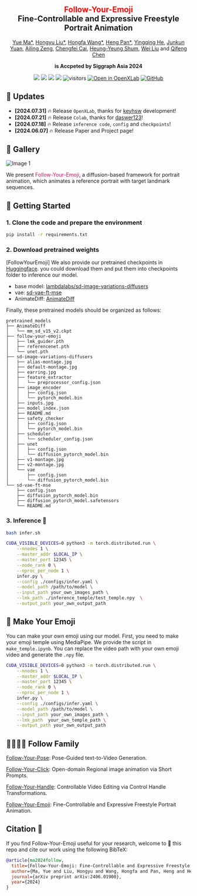 

<div align="center">
<h2><font color="red"> Follow-Your-Emoji </font></center> <br> <center>Fine-Controllable and Expressive Freestyle Portrait Animation</h2>

[Yue Ma*](https://mayuelala.github.io/), [Hongyu Liu*](https://kumapowerliu.github.io/), [Hongfa Wang*](https://github.com/mayuelala/FollowYourEmoji), [Heng Pan*](https://github.com/mayuelala/FollowYourEmoji), [Yingqing He](https://github.com/YingqingHe), [Junkun Yuan](https://0-scholar-google-com.brum.beds.ac.uk/citations?user=j3iFVPsAAAAJ&hl=zh-CN),  [Ailing Zeng](https://ailingzeng.site/), [Chengfei Cai](https://github.com/mayuelala/FollowYourEmoji), 
[Heung-Yeung Shum](https://scholar.google.com.hk/citations?user=9akH-n8AAAAJ&hl=en), [Wei Liu](https://scholar.google.com/citations?user=AjxoEpIAAAAJ&hl=zh-CN) and [Qifeng Chen](https://cqf.io)


<strong>is Accpeted by Siggraph Asia 2024</strong>

<a href='https://arxiv.org/abs/2406.01900'><img src='https://img.shields.io/badge/ArXiv-2406.01900-red'></a> <a href='https://github.com/daswer123/FollowYourEmoji-colab/blob/main/README.md'><img src='https://colab.research.google.com/assets/colab-badge.svg'></a> 
<a href='https://follow-your-emoji.github.io/'><img src='https://img.shields.io/badge/Project-Page-Green'></a> <a href='assets/wechat_group.png'><img src='https://badges.aleen42.com/src/wechat.svg'></a> ![visitors](https://visitor-badge.laobi.icu/badge?page_id=mayuelala.FollowYourEmoji&left_color=green&right_color=red) [![Open in OpenXLab](https://cdn-static.openxlab.org.cn/app-center/openxlab_app.svg)](https://openxlab.org.cn/apps/detail/houshaowei/FollowYourEmoji) [![GitHub](https://img.shields.io/github/stars/mayuelala/FollowYourEmoji?style=social)](https://github.com/mayuelala/FollowYourEmoji,pko)  
</div>

<!-- <table class="center">
  <td><img src="https://follow-your-emoji.github.io/src/teaser/teaser.gif"></td>
  <tr>
    <td align="center" >🤪 For more results, visit our <a href="https://follow-your-emoji.github.io/"><strong>homepage</strong></td>
  <tr>
</td>

</table > -->

<!-- - **[2024.07.29]** 🔥 Our paper is conditional accpeted by Siggraph Asia 2024! -->
## 📣 Updates
- **[2024.07.31]** 🔥 Release `OpenXLab`, thanks for [keyhsw](https://github.com/keyhsw) development!
- **[2024.07.21]** 🔥 Release `Colab`, thanks for [daswer123](https://github.com/daswer123/FollowYourEmoji-colab/blob/main/README.md)!
- **[2024.07.18]** 🔥 Release `inference code`, `config` and `checkpoints`!
- **[2024.06.07]** 🔥 Release Paper and Project page!

## 🤪 Gallery
<img src="images/index.png" alt="Image 1">

<p>We present <span style="color: #c20557ee">Follow-Your-Emoji</span>, a diffusion-based framework for portrait animation, which animates a reference portrait with target landmark sequences.</p>

## 🤪 Getting Started

### 1. Clone the code and prepare the environment

```bash
pip install -r requirements.txt
```

### 2. Download pretrained weights

[FollowYourEmoji] We also provide our pretrained checkpoints in [Huggingface](https://huggingface.co/YueMafighting/FollowYourEmoji). you could download them and put them into checkpoints folder to inference our model.

- base model: [lambdalabs/sd-image-variations-diffusers](https://huggingface.co/lambdalabs/sd-image-variations-diffusers)
- vae: [sd-vae-ft-mse](https://huggingface.co/stabilityai/sd-vae-ft-mse)
- AnimateDiff: [AnimateDiff](https://huggingface.co/guoyww/animatediff)

Finally, these pretrained models should be organized as follows:

```text
pretrained_models
├── AnimateDiff
│   └── mm_sd_v15_v2.ckpt
├── follow-your-emoji
│   ├── lmk_guider.pth
│   ├── referencenet.pth
│   └── unet.pth
├── sd-image-variations-diffusers
│   ├── alias-montage.jpg
│   ├── default-montage.jpg
│   ├── earring.jpg
│   ├── feature_extractor
│   │   └── preprocessor_config.json
│   ├── image_encoder
│   │   ├── config.json
│   │   └── pytorch_model.bin
│   ├── inputs.jpg
│   ├── model_index.json
│   ├── README.md
│   ├── safety_checker
│   │   ├── config.json
│   │   └── pytorch_model.bin
│   ├── scheduler
│   │   └── scheduler_config.json
│   ├── unet
│   │   ├── config.json
│   │   └── diffusion_pytorch_model.bin
│   ├── v1-montage.jpg
│   ├── v2-montage.jpg
│   └── vae
│       ├── config.json
│       └── diffusion_pytorch_model.bin
└── sd-vae-ft-mse
    ├── config.json
    ├── diffusion_pytorch_model.bin
    ├── diffusion_pytorch_model.safetensors
    └── README.md
```

### 3. Inference 🚀

```bash
bash infer.sh
```

```bash
CUDA_VISIBLE_DEVICES=0 python3 -m torch.distributed.run \
    --nnodes 1 \
    --master_addr $LOCAL_IP \
    --master_port 12345 \
    --node_rank 0 \
    --nproc_per_node 1 \
    infer.py \
    --config ./configs/infer.yaml \
    --model_path /path/to/model \
    --input_path your_own_images_path \
    --lmk_path ./inference_temple/test_temple.npy  \
    --output_path your_own_output_path
```

## 🤪 Make Your Emoji
You can make your own emoji using our model. First, you need to make your emoji temple using MediaPipe. We provide the script in ```make_temple.ipynb```. You can replace the video path with your own emoji video and generate the ```.npy``` file.


```bash
CUDA_VISIBLE_DEVICES=0 python3 -m torch.distributed.run \
    --nnodes 1 \
    --master_addr $LOCAL_IP \
    --master_port 12345 \
    --node_rank 0 \
    --nproc_per_node 1 \
    infer.py \
    --config ./configs/infer.yaml \
    --model_path /path/to/model \
    --input_path your_own_images_path \
    --lmk_path  your_own_temple_path \
    --output_path your_own_output_path
```


## 👨‍👩‍👧‍👦 Follow Family
[Follow-Your-Pose](https://github.com/mayuelala/FollowYourPose): Pose-Guided text-to-Video Generation.

[Follow-Your-Click](https://github.com/mayuelala/FollowYourClick): Open-domain Regional image animation via Short Prompts.

[Follow-Your-Handle](https://github.com/mayuelala/FollowYourHandle): Controllable Video Editing via Control Handle Transformations.

[Follow-Your-Emoji](https://github.com/mayuelala/FollowYourEmoji): Fine-Controllable and Expressive Freestyle Portrait Animation.
  
## Citation 💖
If you find Follow-Your-Emoji useful for your research, welcome to 🌟 this repo and cite our work using the following BibTeX:
```bibtex
@article{ma2024follow,
  title={Follow-Your-Emoji: Fine-Controllable and Expressive Freestyle Portrait Animation},
  author={Ma, Yue and Liu, Hongyu and Wang, Hongfa and Pan, Heng and He, Yingqing and Yuan, Junkun and Zeng, Ailing and Cai, Chengfei and Shum, Heung-Yeung and Liu, Wei and others},
  journal={arXiv preprint arXiv:2406.01900},
  year={2024}
}
```

